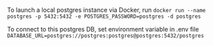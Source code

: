 To launch a local postgres instance via Docker, run `docker run --name postgres -p 5432:5432 -e POSTGRES_PASSWORD=postgres -d postgres`

To connect to this postgres DB, set environment variable in .env file `DATABASE_URL=postgres://postgres:postgres@postgres:5432/postgres`